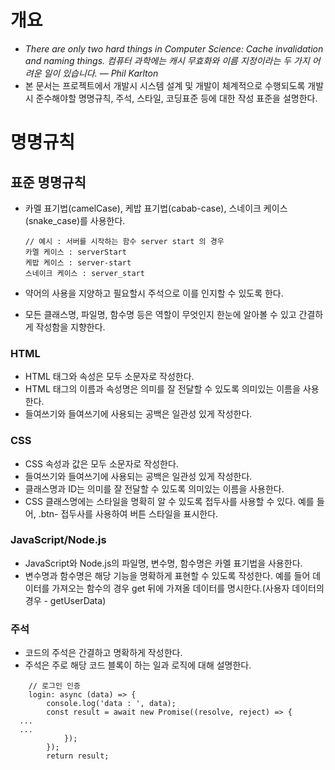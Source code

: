 # 개요

* *There are only two hard things in Computer Science: Cache invalidation and naming things.
  컴퓨터 과학에는 캐시 무효화와 이름 지정이라는 두 가지 어려운 일이 있습니다.
  — Phil Karlton*
* 본 문서는 프로젝트에서 개발시 시스템 설계 및 개발이 체계적으로 수행되도록 개발시 준수해야할 명명규칙, 주석, 스타일, 코딩표준 등에 대한 작성 표준을 설명한다.

# 명명규칙

## 표준 명명규칙

* 카멜 표기법(camelCase), 케밥 표기법(cabab-case), 스네이크 케이스(snake_case)를 사용한다.

  ```
  // 예시 : 서버를 시작하는 함수 server start 의 경우
  카멜 케이스 : serverStart
  케밥 케이스 : server-start
  스네이크 케이스 : server_start
  ```
* 약어의 사용을 지양하고 필요할시 주석으로 이를 인지할 수 있도록 한다.
* 모든 클래스명, 파일명, 함수명 등은 역할이 무엇인지 한눈에 알아볼 수 있고 간결하게 작성함을 지향한다.

### HTML

* HTML 태그와 속성은 모두 소문자로 작성한다.
* HTML 태그의 이름과 속성명은 의미를 잘 전달할 수 있도록 의미있는 이름을 사용한다.
* 들여쓰기와 들여쓰기에 사용되는 공백은 일관성 있게 작성한다.

### CSS

* CSS 속성과 값은 모두 소문자로 작성한다.
* 들여쓰기와 들여쓰기에 사용되는 공백은 일관성 있게 작성한다.
* 클래스명과 ID는 의미를 잘 전달할 수 있도록 의미있는 이름을 사용한다.
* CSS 클래스명에는 스타일을 명확히 알 수 있도록 접두사를 사용할 수 있다. 예를 들어, .btn- 접두사를 사용하여 버튼 스타일을 표시한다.

### JavaScript/Node.js

* JavaScript와 Node.js의 파일명, 변수명, 함수명은 카멜 표기법을 사용한다.
* 변수명과 함수명은 해당 기능을 명확하게 표현할 수 있도록 작성한다. 예를 들어 데이터를 가져오는 함수의 경우 get 뒤에 가져올 데이터를 명시한다.(사용자 데이터의 경우 - getUserData)

### 주석

* 코드의 주석은 간결하고 명확하게 작성한다.
* 주석은 주로 해당 코드 블록이 하는 일과 로직에 대해 설명한다.

```
    // 로그인 인증
    login: async (data) => {
        console.log('data : ', data);
        const result = await new Promise((resolve, reject) => {
  ...
  ...
            });
        });
        return result;
```
